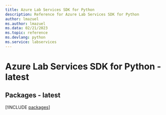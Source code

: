 ```yaml
---
title: Azure Lab Services SDK for Python
description: Reference for Azure Lab Services SDK for Python
author: lmazuel
ms.author: lmazuel
ms.data: 02/21/2023
ms.topic: reference
ms.devlang: python
ms.service: labservices
---
```

# Azure Lab Services SDK for Python - latest
## Packages - latest
[!INCLUDE [packages](lab-services-index.md)]